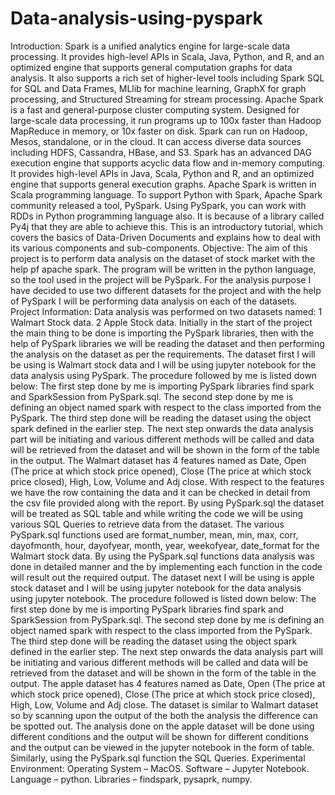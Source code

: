 # Data-analysis-using-pyspark
Introduction:
Spark is a unified analytics engine for large-scale data processing. It provides high-level APIs in Scala, Java, Python, and R, and an optimized engine that supports general computation graphs for data analysis. It also supports a rich set of higher-level tools including Spark SQL for SQL and Data Frames, MLlib for machine learning, GraphX for graph processing, and Structured Streaming for stream processing.
Apache Spark is a fast and general-purpose cluster computing system. Designed for large-scale data processing, it run programs up to 100x faster than Hadoop MapReduce in memory, or 10x faster on disk. Spark can run on Hadoop, Mesos, standalone, or in the cloud. It can access diverse data sources including HDFS, Cassandra, HBase, and S3. Spark has an advanced DAG execution engine that supports acyclic data flow and in-memory computing. It provides high-level APIs in Java, Scala, Python and R, and an optimized engine that supports general execution graphs.
Apache Spark is written in Scala programming language. To support Python with Spark, Apache Spark community released a tool, PySpark. Using PySpark, you can work with RDDs in Python programming language also. It is because of a library called Py4j that they are able to achieve this. This is an introductory tutorial, which covers the basics of Data-Driven Documents and explains how to deal with its various components and sub-components.
Objective:
The aim of this project is to perform data analysis on the dataset of stock market with the help pf apache spark. The program will be written in the python language, so the tool used in the project will be PySpark.
For the analysis purpose I have decided to use two different datasets for the project and with the help of PySpark I will be performing data analysis on each of the datasets.
Project Information:
Data analysis was performed on two datasets named:
1 Walmart Stock data.
2 Apple Stock data.
Initially in the start of the project the main thing to be done is importing the PySpark libraries, then with the help of PySpark libraries we will be reading the dataset and then performing the analysis on the dataset as per the requirements.
The dataset first I will be using is Walmart stock data and I will be using jupyter notebook for the data analysis using PySpark. The procedure followed by me is listed down below:
The first step done by me is importing PySpark libraries find spark and SparkSession from PySpark.sql.
The second step done by me is defining an object named spark with respect to the class imported from the PySpark.
The third step done will be reading the dataset using the object spark defined in the earlier step.
The next step onwards the data analysis part will be initiating and various different methods will be called and data will be retrieved from the dataset and will be shown in the form of the table in the output.
The Walmart dataset has 4 features named as Date, Open (The price at which stock price opened), Close (The price at which stock price closed), High, Low, Volume and Adj close.
With respect to the features we have the row containing the data and it can be checked in detail from the csv file provided along with the report.
By using PySpark.sql the dataset will be treated as SQL table and while writing the code we will be using various SQL Queries to retrieve data from the dataset.
The various PySpark.sql functions used are format_number, mean, min, max, corr, dayofmonth, hour, dayofyear, month, year, weekofyear, date_format for the Walmart stock data.
By using the PySpark.sql functions data analysis was done in detailed manner and the by implementing each function in the code will result out the required output.
The dataset next I will be using is apple stock dataset and I will be using jupyter notebook for the data analysis using jupyter notebook. The procedure followed is listed down below:
The first step done by me is importing PySpark libraries find spark and SparkSession from PySpark.sql.
The second step done by me is defining an object named spark with respect to the class imported from the PySpark.
The third step done will be reading the dataset using the object spark defined in the earlier step.
The next step onwards the data analysis part will be initiating and various different methods will be called and data will be retrieved from the dataset and will be shown in the form of the table in the output.
The apple dataset has 4 features named as Date, Open (The price at which stock price opened), Close (The price at which stock price closed), High, Low, Volume and Adj close. The dataset is similar to Walmart dataset so by scanning upon the output of the both the analysis the difference can be spotted out.
The analysis done on the apple dataset will be done using different conditions and the output will be shown for different conditions and the output can be viewed in the jupyter notebook in the form of table.
Similarly, using the PySpark.sql function the SQL Queries.
Experimental Environment:
Operating System – MacOS.
Software – Jupyter Notebook.
Language – python.
Libraries – findspark, pysaprk, numpy.
